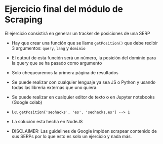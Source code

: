 # Ejercicio final del módulo de Scraping

El ejercicio consistirá en generar un tracker de posiciones de una SERP
* Hay que crear una función que se llame `getPosition()` que debe recibir 3 argumentos: `query`, `lang` y `dominio`
* El output de esta función será un número, la posición del dominio para la query que se ha pasado como argumento
* Solo chequearemos la primera página de resultados
* Se puede realizar con cualquier lenguaje ya sea JS o Python y usando todas las librería externas que uno quiera
* Se puede realizar en cualquier editor de texto o en Jupyter notebooks (Google colab)
* i.e. `getPosition('seohacks', 'es', 'seohacks.es') --> 1`
* La solución esta hecha en NodeJS

* DISCLAIMER: Las guidelines de Google impiden scrapear contenido de sus SERPs por lo que esto es solo un ejercicio y nada más.